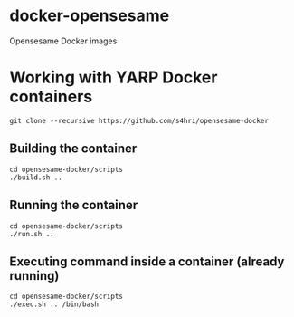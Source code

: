 # docker-opensesame
Opensesame Docker images

# Working with YARP Docker containers

```
git clone --recursive https://github.com/s4hri/opensesame-docker
```

## Building the container
```
cd opensesame-docker/scripts
./build.sh ..
```

## Running the container
```
cd opensesame-docker/scripts
./run.sh ..
```

## Executing command inside a container (already running)
```
cd opensesame-docker/scripts
./exec.sh .. /bin/bash
```
